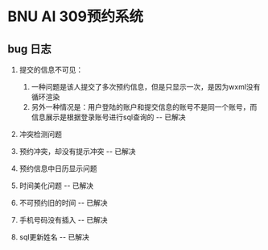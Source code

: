 # BNU AI 309预约系统


## bug 日志

1. 提交的信息不可见：
   1. 一种问题是该人提交了多次预约信息，但是只显示一次，是因为wxml没有循环渲染
   2. 另外一种情况是：用户登陆的账户和提交信息的账号不是同一个账号，而信息展示是根据登录账号进行sql查询的   -- 已解决

2. 冲突检测问题

3. 预约冲突，却没有提示冲突   -- 已解决

4. 预约信息中日历显示问题

5. 时间美化问题         -- 已解决

6. 不可预约旧的时间     -- 已解决

7. 手机号码没有插入     -- 已解决

8. sql更新姓名          -- 已解决